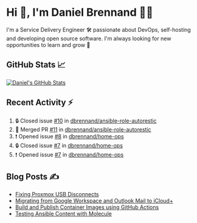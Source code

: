 # Hi 👋, I'm Daniel Brennand 👨‍💻

I'm a Service Delivery Engineer 🛠 passionate about DevOps, self-hosting and developing open source software. I'm always looking for new opportunities to learn and grow 🌱

## GitHub Stats 📈

[![Daniel's GitHub Stats](https://github-readme-stats-dbrennand.vercel.app/api?username=dbrennand&show_icons=true&count_private=true&hide_border=true&theme=dark)](https://github.com/anuraghazra/github-readme-stats)

## Recent Activity ⚡

<!--START_SECTION:activity-->
1. 🔒 Closed issue [#10](https://github.com/dbrennand/ansible-role-autorestic/issues/10) in [dbrennand/ansible-role-autorestic](https://github.com/dbrennand/ansible-role-autorestic)
2. 🎉 Merged PR [#11](https://github.com/dbrennand/ansible-role-autorestic/pull/11) in [dbrennand/ansible-role-autorestic](https://github.com/dbrennand/ansible-role-autorestic)
3. ❗ Opened issue [#8](https://github.com/dbrennand/home-ops/issues/8) in [dbrennand/home-ops](https://github.com/dbrennand/home-ops)
4. 🔒 Closed issue [#7](https://github.com/dbrennand/home-ops/issues/7) in [dbrennand/home-ops](https://github.com/dbrennand/home-ops)
5. ❗ Opened issue [#7](https://github.com/dbrennand/home-ops/issues/7) in [dbrennand/home-ops](https://github.com/dbrennand/home-ops)
<!--END_SECTION:activity-->

## Blog Posts ✍

<!-- BLOG-POST-LIST:START -->
- [Fixing Proxmox USB Disconnects](https://danielbrennand.com/blog/proxmox-fix-usb-disconnect/)
- [Migrating from Google Workspace and Outlook Mail to iCloud+](https://danielbrennand.com/blog/google-outlook-to-icloud+/)
- [Build and Publish Container Images using GitHub Actions](https://danielbrennand.com/blog/build-and-publish-container-image-gha/)
- [Testing Ansible Content with Molecule](https://danielbrennand.com/blog/testing-ansible-content/)
<!-- BLOG-POST-LIST:END -->
